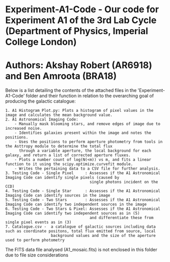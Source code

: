 # Experiment-A1-Code - Our code for Experiment A1 of the 3rd Lab Cycle (Department of Physics, Imperial College London)
# Authors: Akshay Robert (AR6918) and Ben Amroota (BRA18)

Below is a list detailing the contents of the attached files in the 'Experiment-A1-Code' folder and their function in relation to the overarching goal of producing the galactic catalogue:

    1. A1 Histogram Plot.py: Plots a histogram of pixel values in the image and calculates the mean background value. 
    2. A1 Astronomical Imaging Code:
        - Manually mask blooming stars, and remove edges of image due to increased noise.
        - Identifies galaxies present within the image and notes the positions.
        - Uses the positions to perform aperture photometry from tools in the Asttropy module to determine the total flux 
          through a variable aperture, the local background for each galaxy, and return a list of corrected aperture fluxes.
        - Plots a number count of log(N(<m)) vs m, and fits a linear function to it using the scipy.optimize.curvefit module.
        - Writes the pertaining data to a CSV file for further analysis.
    3. Testing Code - Single Pixel     : Assesses if the A1 Astronomical Imaging Code can identify single pixels (caused by 
                                         single photons incident on the CCD)
    4. Testing Code - Single Star      : Assesses if the A1 Astronomical Imaging Code can identify sources in the image
    5. Testing Code - Two Stars        : Assesses if the A1 Astronomical Imaging Code can identify two independent sources in the image
    6. Testing Code - Two Stars & Pixel: Assesses if the A1 Astronomical Imaging Code can identify two independent sources as in (5)
                                         and differentiate these from single pixel events as in (3)
    7. Catalogue.csv -  a catalogue of galactic sources including data such as coordinate positons, total flux emitted from source, local
                        background values and the size of the aperture used to perform photometry

The FITS data file analysed (A1_mosaic.fits) is not enclosed in this folder due to file size considerations

